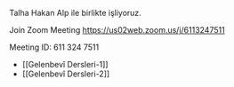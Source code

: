 Talha Hakan Alp ile birlikte işliyoruz.

Join Zoom Meeting
https://us02web.zoom.us/j/6113247511

Meeting ID: 611 324 7511

- [[Gelenbevî Dersleri-1]]
- [[Gelenbevî Dersleri-2]]
